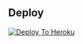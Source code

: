 
## Deploy
[![Deploy To Heroku](https://www.herokucdn.com/deploy/button.svg)](https://dashboard.heroku.com/new?button-url=https://github.com/TeamExtremePro/Deploy)
